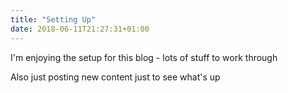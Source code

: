 ```yaml
---
title: "Setting Up"
date: 2018-06-11T21:27:31+01:00
---
```


I'm enjoying the setup for this blog - lots of stuff to work through

Also just posting new content just to see what's up